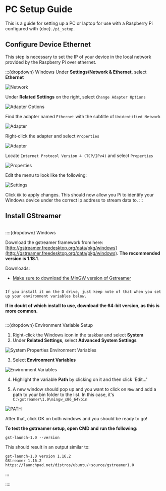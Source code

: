 # PC Setup Guide

This is a guide for setting up a PC or laptop for use with a Raspberry Pi configured with {doc}`./pi_setup`.

## Configure Device Ethernet

This step is necessary to set the IP of your device in the local network provided by the Raspberry Pi over ethernet.

:::{dropdown} Windows
Under **Settings/Network & Ethernet**, select **Ethernet**

![Network](../img/pi_setup/configure_ethernet/network.png)

Under **Related Settings** on the right, select `Change Adapter Options`

![Adapter Options](../img/pi_setup/configure_ethernet/adapter_options.png)

Find the adapter named `Ethernet` with the subtitle of `Unidentified Network`

![Adapter](../img/pi_setup/configure_ethernet/adapter.png)

Right-click the adapter and select `Properties`

![Adapter](../img/pi_setup/configure_ethernet/right-click-adapter.png)

Locate `Internet Protocol Version 4 (TCP/IPv4)` and select `Properties`

![Properties](../img/pi_setup/configure_ethernet/properties.png)

Edit the menu to look like the following:

![Settings](../img/pi_setup/configure_ethernet/settings.png)

Click `OK` to apply changes. This should now allow you Pi to identify your Windows device under the correct ip address to stream data to.
:::

## Install GStreamer

```{note} This step is optional if using QGroundControl
```

::::{dropdown} Windows

Download the gstreamer framework from here: [http://gstreamer.freedesktop.org/data/pkg/windows](http://gstreamer.freedesktop.org/data/pkg/windows). **The recommended version is 1.18.1**.

Downloads:


* [Make sure to download the MinGW version of Gstreamer](https://gstreamer.freedesktop.org/download/)
```{important} Gstreamer would automatically install in the D drive if you have more than one drive on your PC. You can change it to the C drive when you do custom installation. 

If you install it on the D drive, just keep note of that when you set up your environment variables below.
```

**If in doubt of which install to use, download the 64-bit version, as this is more common.**

```{note} Make sure you update the PATH in Environment Variable after installing it on Windows.
```

:::{dropdown} Environment Variable Setup

1. Right-click the Windows icon in the taskbar and select **System**
2. Under **Related Settings**, select **Advanced System Settings**

![System Properties Environment Variables](../img/gstreamer/system_properties_dialog.png)

3. Select **Environment Variables**

![Environment Variables](../img/gstreamer/gstreamer1.jpg)

4. Highlight the variable **Path** by clicking on it and then click 'Edit...'

5. A new window should pop up and you want to click on `New` and add a path to your bin folder to the list. In this case, it's `C:\gstreamer\1.0\mingw_x86_64\bin` 

![PATH](../img/gstreamer/gstreamer2.jpg)

After that, click OK on both windows and you should be ready to go!

**To test the gstreamer setup, open CMD and run the following:**

    gst-launch-1.0 --version

This should result in an output similar to:

    gst-launch-1.0 version 1.16.2
    GStreamer 1.16.2
    https://launchpad.net/distros/ubuntu/+source/gstreamer1.0


:::

::::
